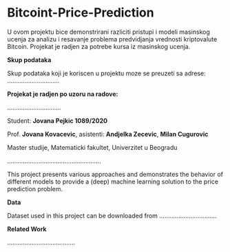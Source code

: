 # Bitcoint-Price-Prediction


U ovom projektu bice demonstrirani razliciti pristupi i modeli masinskog ucenja za analizu i resavanje problema predvidjanja vrednosti kriptovalute Bitcoin. Projekat je radjen za potrebe kursa iz masinskog ucenja.


**Skup podataka**

Skup podataka koji je koriscen u projektu moze se preuzeti sa adrese: ..............................


**Projekat je radjen po uzoru na radove:**

...............................


Student: **Jovana Pejkic 1089/2020**

Prof. **Jovana Kovacevic**, asistenti: **Andjelka Zecevic**, **Milan Cugurovic**


Master studije, Matematicki fakultet, Univerzitet u Beogradu


......................................................


This project presents various approaches and demonstrates the behavior of different models to provide a (deep) machine learning solution to the price prediction problem.

**Data**

Dataset used in this project can be downloaded from .................................

**Related Work**

.......................................

